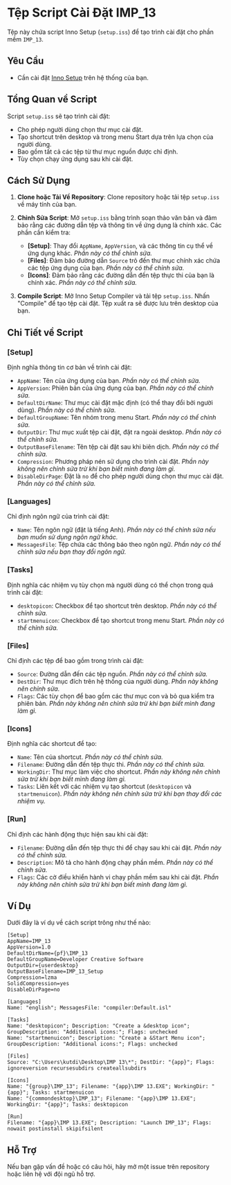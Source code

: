 # Tệp Script Cài Đặt IMP_13

Tệp này chứa script Inno Setup (`setup.iss`) để tạo trình cài đặt cho phần mềm `IMP_13`.

## Yêu Cầu

- Cần cài đặt [Inno Setup](http://www.jrsoftware.org/isinfo.php) trên hệ thống của bạn.

## Tổng Quan về Script

Script `setup.iss` sẽ tạo trình cài đặt:
- Cho phép người dùng chọn thư mục cài đặt.
- Tạo shortcut trên desktop và trong menu Start dựa trên lựa chọn của người dùng.
- Bao gồm tất cả các tệp từ thư mục nguồn được chỉ định.
- Tùy chọn chạy ứng dụng sau khi cài đặt.

## Cách Sử Dụng

1. **Clone hoặc Tải Về Repository**: 
   Clone repository hoặc tải tệp `setup.iss` về máy tính của bạn.

2. **Chỉnh Sửa Script**:
   Mở `setup.iss` bằng trình soạn thảo văn bản và đảm bảo rằng các đường dẫn tệp và thông tin về ứng dụng là chính xác. Các phần cần kiểm tra:
   - **[Setup]**: Thay đổi `AppName`, `AppVersion`, và các thông tin cụ thể về ứng dụng khác. *Phần này có thể chỉnh sửa.*
   - **[Files]**: Đảm bảo đường dẫn `Source` trỏ đến thư mục chính xác chứa các tệp ứng dụng của bạn. *Phần này có thể chỉnh sửa.*
   - **[Icons]**: Đảm bảo rằng các đường dẫn đến tệp thực thi của bạn là chính xác. *Phần này có thể chỉnh sửa.*

3. **Compile Script**:
   Mở Inno Setup Compiler và tải tệp `setup.iss`. Nhấn "Compile" để tạo tệp cài đặt. Tệp xuất ra sẽ được lưu trên desktop của bạn.

## Chi Tiết về Script

### [Setup]

Định nghĩa thông tin cơ bản về trình cài đặt:
- `AppName`: Tên của ứng dụng của bạn. *Phần này có thể chỉnh sửa.*
- `AppVersion`: Phiên bản của ứng dụng của bạn. *Phần này có thể chỉnh sửa.*
- `DefaultDirName`: Thư mục cài đặt mặc định (có thể thay đổi bởi người dùng). *Phần này có thể chỉnh sửa.*
- `DefaultGroupName`: Tên nhóm trong menu Start. *Phần này có thể chỉnh sửa.*
- `OutputDir`: Thư mục xuất tệp cài đặt, đặt ra ngoài desktop. *Phần này có thể chỉnh sửa.*
- `OutputBaseFilename`: Tên tệp cài đặt sau khi biên dịch. *Phần này có thể chỉnh sửa.*
- `Compression`: Phương pháp nén sử dụng cho trình cài đặt. *Phần này không nên chỉnh sửa trừ khi bạn biết mình đang làm gì.*
- `DisableDirPage`: Đặt là `no` để cho phép người dùng chọn thư mục cài đặt. *Phần này có thể chỉnh sửa.*

### [Languages]

Chỉ định ngôn ngữ của trình cài đặt:
- `Name`: Tên ngôn ngữ (đặt là tiếng Anh). *Phần này có thể chỉnh sửa nếu bạn muốn sử dụng ngôn ngữ khác.*
- `MessagesFile`: Tệp chứa các thông báo theo ngôn ngữ. *Phần này có thể chỉnh sửa nếu bạn thay đổi ngôn ngữ.*

### [Tasks]

Định nghĩa các nhiệm vụ tùy chọn mà người dùng có thể chọn trong quá trình cài đặt:
- `desktopicon`: Checkbox để tạo shortcut trên desktop. *Phần này có thể chỉnh sửa.*
- `startmenuicon`: Checkbox để tạo shortcut trong menu Start. *Phần này có thể chỉnh sửa.*

### [Files]

Chỉ định các tệp để bao gồm trong trình cài đặt:
- `Source`: Đường dẫn đến các tệp nguồn. *Phần này có thể chỉnh sửa.*
- `DestDir`: Thư mục đích trên hệ thống của người dùng. *Phần này không nên chỉnh sửa.*
- `Flags`: Các tùy chọn để bao gồm các thư mục con và bỏ qua kiểm tra phiên bản. *Phần này không nên chỉnh sửa trừ khi bạn biết mình đang làm gì.*

### [Icons]

Định nghĩa các shortcut để tạo:
- `Name`: Tên của shortcut. *Phần này có thể chỉnh sửa.*
- `Filename`: Đường dẫn đến tệp thực thi. *Phần này có thể chỉnh sửa.*
- `WorkingDir`: Thư mục làm việc cho shortcut. *Phần này không nên chỉnh sửa trừ khi bạn biết mình đang làm gì.*
- `Tasks`: Liên kết với các nhiệm vụ tạo shortcut (`desktopicon` và `startmenuicon`). *Phần này không nên chỉnh sửa trừ khi bạn thay đổi các nhiệm vụ.*

### [Run]

Chỉ định các hành động thực hiện sau khi cài đặt:
- `Filename`: Đường dẫn đến tệp thực thi để chạy sau khi cài đặt. *Phần này có thể chỉnh sửa.*
- `Description`: Mô tả cho hành động chạy phần mềm. *Phần này có thể chỉnh sửa.*
- `Flags`: Các cờ điều khiển hành vi chạy phần mềm sau khi cài đặt. *Phần này không nên chỉnh sửa trừ khi bạn biết mình đang làm gì.*

## Ví Dụ

Dưới đây là ví dụ về cách script trông như thế nào:

```plaintext
[Setup]
AppName=IMP_13
AppVersion=1.0
DefaultDirName={pf}\IMP_13
DefaultGroupName=Developer Creative Software
OutputDir={userdesktop}
OutputBaseFilename=IMP_13_Setup
Compression=lzma
SolidCompression=yes
DisableDirPage=no

[Languages]
Name: "english"; MessagesFile: "compiler:Default.isl"

[Tasks]
Name: "desktopicon"; Description: "Create a &desktop icon"; GroupDescription: "Additional icons:"; Flags: unchecked
Name: "startmenuicon"; Description: "Create a &Start Menu icon"; GroupDescription: "Additional icons:"; Flags: unchecked

[Files]
Source: "C:\Users\kutdi\Desktop\IMP 13\*"; DestDir: "{app}"; Flags: ignoreversion recursesubdirs createallsubdirs

[Icons]
Name: "{group}\IMP_13"; Filename: "{app}\IMP 13.EXE"; WorkingDir: "{app}"; Tasks: startmenuicon
Name: "{commondesktop}\IMP_13"; Filename: "{app}\IMP 13.EXE"; WorkingDir: "{app}"; Tasks: desktopicon

[Run]
Filename: "{app}\IMP 13.EXE"; Description: "Launch IMP_13"; Flags: nowait postinstall skipifsilent
```

## Hỗ Trợ

Nếu bạn gặp vấn đề hoặc có câu hỏi, hãy mở một issue trên repository hoặc liên hệ với đội ngũ hỗ trợ.
